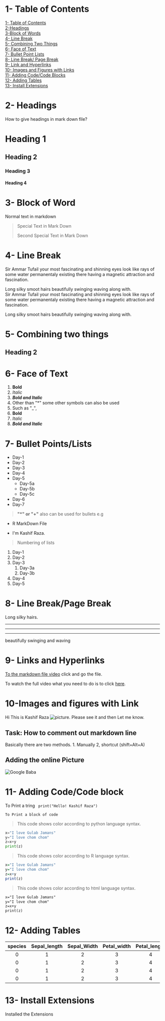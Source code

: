 # 1- Table of Contents

[1- Table of Contents](#1--table-of-contents)\
[2-Headings](#--headings)\
[3-Block of Words](#3--block-of-word)\
[4- Line Break](#4--line-break)\
[5- Combining Two Things](#5--combining-two-things)\
[6- Face of Text](#6--face-of-text)\
[7- Bullet Point Lists](#7--bullet-pointslists)\
[8- Line Break/ Page Break](#8--line-breakpage-break)\
[9- Link and Hyperlinks](#9--links-and-hyperlinks)\
[10- Images and Figures with Links](#10-images-and-figures-with-link)\
[11- Adding Code/Code Blocks](#11--adding-codecode-block)\
[12- Adding Tables](#12--adding-tables)\
[13- Install Extensions](#13--install-extensions)
# 2- Headings
How to give headings in mark down file?
# Heading 1
## Heading 2
### Heading 3
#### Heading 4

# 3- Block of Word
 Normal text in markdown
 > Special Text in Mark Down
 >
 > Second Special Text in Mark Down

# 4- Line Break
Sir Ammar Tufail your most fascinating and shinning eyes look like rays of some water permanentaly existing  there having a magnetic attraction and fascination.

Long silky smoot hairs beautifully swinging waving along with.\
 Sir Ammar Tufail your most fascinating and shinning eyes look like rays of some water permanentaly existing  there having a magnetic attraction and fascination.

Long silky smoot hairs beautifully swinging waving along with.
# 5- Combining two things

## Heading 2
# 6- Face of Text
1. **Bold** 
2. *Italic*
3. ***Bold and Italic***
4. Other than "*" some other symbols can also be used
5. Such as  "_", 
6. __Bold__
7. _Italic_
8. ___Bold and Italic___

# 7- Bullet Points/Lists
- Day-1
- Day-2
- Day-3
- Day-4
- Day-5
    - Day-5a
    - Day-5b
    - Day-5c
- Day-6
- Day-7
> __"*" or "+"__ also can be used for bullets e.g
* R MarkDown File
+ I'm Kashif Raza.


> Numbering of lists
1. Day-1
2. Day-2
3. Day-3
    1. Day-3a
    2. Day-3b
4. Day-4
5. Day-5

# 8- Line Break/Page Break
Long silky hairs.
***
___
---
beautifully swinging and waving

# 9- Links and Hyperlinks
[To the markdown file video](https://www.youtube.com/watch?v=qJqAXjz-Rh4&ab_channel=Codanics) click and go the file. 

[Codenics]:https://www.youtube.com/watch?v=qJqAXjz-Rh4&ab_channel=Codanics 

To watch the full video what you need to do is to click [here][Codenics]. 

# 10-Images and figures with Link
Hi This is Kashif Raza 
![picture](ALi.jpg). Please see it and then Let me know.

## Task: How to comment out markdown line
Basically there are two methods. 1. Manually 2, shortcut (shift+Alt+A)
<!-- Hello How Are you miss March. --> 
<!-- Hi Kashif Raza. --> 

## Adding the online Picture
![Google Baba](https://cdn.vox-cdn.com/thumbor/8tLchaDMIEDNzUD3mYQ7v1ZQL84=/0x0:2012x1341/920x613/filters:focal(0x0:2012x1341):format(webp)/cdn.vox-cdn.com/uploads/chorus_image/image/47070706/google2.0.0.jpg)

# 11- Adding Code/Code block
To Print a tring ` print("Hello! Kashif Raza")`
 ```
 To Print a block of code
 ```
  > This code shows color according to python language syntax.
 ``` python 
 x="I love Gulab Jamans"
 y="I love chom chom"
 z=x+y
 print(z)
 ```
  > This code shows color according to R language syntax.
 ```R
 x="I love Gulab Jamans"
 y="I love chom chom"
 z=x+y
 print(z)
 ```
 > This code shows color according to html language syntax.
  ```html
 x="I love Gulab Jamans"
 y="I love chom chom"
 z=x+y
 print(z)
 ```

# 12- Adding Tables

|species | Sepal_length | Sepal_Width | Petal_width |Petal_length|
:---------:|:----------:|:---------:|:-------:|:-----:|
0       | 1        |        2|   3   |4    |
0       | 1        |        2|   3   |4    |
0       | 1        |        2|   3   |4    |
 0       | 1        |        2|   3   |4    |



# 13- Install Extensions
Installed the Extensions
